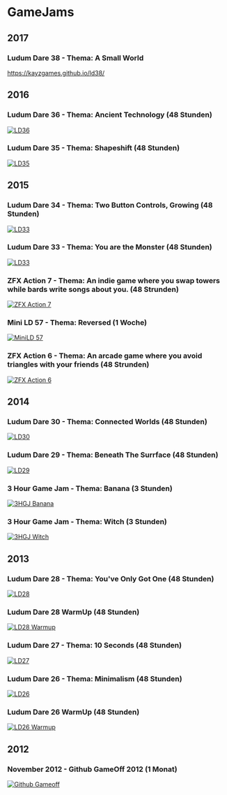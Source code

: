 # GameJams

## 2017

### Ludum Dare 38 - Thema: A Small World

https://kayzgames.github.io/ld38/

## 2016

### Ludum Dare 36 - Thema: Ancient Technology (48 Stunden)
[![LD36](img/ld36.jpg)](https://kayzgames.github.io/ld36/)

### Ludum Dare 35 - Thema: Shapeshift (48 Stunden)
[![LD35](img/ld35.jpg)](https://isowosi.github.io/shapeocalypse/)

## 2015

### Ludum Dare 34 - Thema: Two Button Controls, Growing (48 Stunden)
[![LD33](img/ld34.jpg)](https://kayzgames.itch.io/damacreat)

### Ludum Dare 33 - Thema: You are the Monster (48 Stunden)
[![LD33](img/ld33.jpg)](http://kayzgames.github.io/ld33/)

### ZFX Action 7 - Thema: An indie game where you swap towers while bards write songs about you. (48 Strunden)
[![ZFX Action 7](img/zfxaction7.jpg)](http://kayzgames.github.io/zfx_action_7/)

### Mini LD 57 - Thema: Reversed (1 Woche)
[![MiniLD 57](img/minild57.jpg)](http://kayzgames.github.io/minild57/)

### ZFX Action 6 - Thema: An arcade game where you avoid triangles with your friends (48 Strunden)
[![ZFX Action 6](img/zfxaction6.jpg)](http://kayzgames.github.io/zfx_action_6/) 

## 2014

### Ludum Dare 30 - Thema: Connected Worlds (48 Stunden)
[![LD30](img/ld30.jpg)](http://denniskaselow.github.io/ld30/pc/)

### Ludum Dare 29 - Thema: Beneath The Surrface (48 Stunden)
[![LD29](img/ld29.jpg)](http://denniskaselow.github.io/ld29_beneath_the_surface/pc/)

### 3 Hour Game Jam - Thema: Banana (3 Stunden)
[![3HGJ Banana](img/3hgjbanana.jpg)](https://denniskaselow.github.io/3hgj_banana/3hgj_banana.html)

### 3 Hour Game Jam - Thema: Witch (3 Stunden)
[![3HGJ Witch](img/3hgjwitch.jpg)](https://denniskaselow.github.io/3hgj_witch/3hgj_witch.html)

## 2013

### Ludum Dare 28 - Thema: You've Only Got One (48 Stunden)
[![LD28](img/ld28.jpg)](http://kayzgames.github.io/ld28/)

### Ludum Dare 28 WarmUp (48 Stunden)
[![LD28 Warmup](img/ld28warmup.jpg)](http://kayzgames.github.io/ld28_warmup/ld28_warmup.html)

### Ludum Dare 27 - Thema: 10 Seconds (48 Stunden)
[![LD27](img/ld27.jpg)](http://kayzgames.github.io/ld27/ld27.html)

### Ludum Dare 26 - Thema: Minimalism (48 Stunden)
[![LD26](img/ld26.jpg)](http://kayzgames.github.io/ld26_minimalism/ld26_minimalism.html)

### Ludum Dare 26 WarmUp (48 Stunden)
[![LD26 Warmup](img/ld26warmup.jpg)](http://kayzgames.github.io/ld26_warmup/ld26_warmup.html)

## 2012


### November 2012 - Github GameOff 2012 (1 Monat)
[![Github Gameoff](img/gameoff2012.jpg)](http://denniskaselow.github.io/game-off-2012/spaceoff.html)

